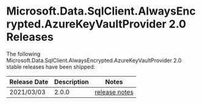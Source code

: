 # Microsoft.Data.SqlClient.AlwaysEncrypted.AzureKeyVaultProvider 2.0 Releases

The following Microsoft.Data.SqlClient.AlwaysEncrypted.AzureKeyVaultProvider 2.0 stable releases have been shipped:

| Release Date | Description | Notes |
| :-- | :-- | :--: |
| 2021/03/03 | 2.0.0  | [release notes](2.0.0.md) |
